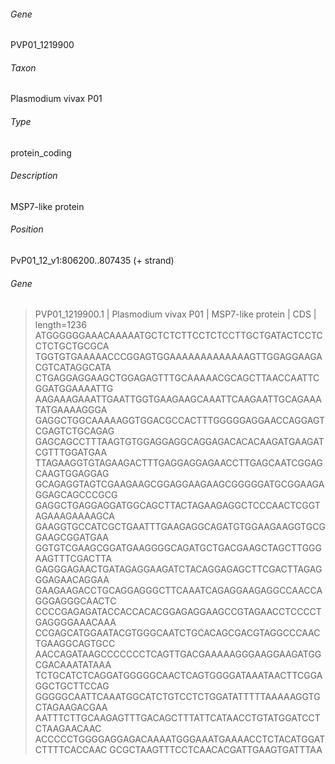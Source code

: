 ###### Gene
PVP01_1219900
###### Taxon
Plasmodium vivax P01
###### Type
protein_coding
###### Description
MSP7-like protein
###### Position
PvP01_12_v1:806200..807435 (+ strand)
###### Gene 
>PVP01_1219900.1  | Plasmodium vivax P01 | MSP7-like protein | CDS | length=1236
ATGGGGGGAAACAAAAATGCTCTCTTCCTCTCCTTGCTGATACTCCTCCTCTGCTGCGCA
TGGTGTGAAAAACCCGGAGTGGAAAAAAAAAAAAAGTTGGAGGAAGACGTCATAGGCATA
CTGAGGAGGAAGCTGGAGAGTTTGCAAAAACGCAGCTTAACCAATTCGGATGGAAAATTG
AAGAAAGAAATTGAATTGGTGAAGAAGCAAATTCAAGAATTGCAGAAATATGAAAAGGGA
GAGGCTGGCAAAAAGGTGGACGCCACTTTGGGGGAGGAACCAGGAGTCGAGTCTGCAGAG
GAGCAGCCTTTAAGTGTGGAGGAGGCAGGAGACACACAAGATGAAGATCGTTTGGATGAA
TTAGAAGGTGTAGAAGACTTTGAGGAGGAGAACCTTGAGCAATCGGAGCAAGTGGAGGAG
GCAGAGGTAGTCGAAGAAGCGGAGGAAGAAGCGGGGGATGCGGAAGAGGAGCAGCCCGCG
GAGGCTGAGGAGGATGGCAGCTTACTAGAAGAGGCTCCCAACTCGGTAGAAAGAAAAGCA
GAAGGTGCCATCGCTGAATTTGAAGAGGCAGATGTGGAAGAAGGTGCGGAAGCGGATGAA
GGTGTCGAAGCGGATGAAGGGGCAGATGCTGACGAAGCTAGCTTGGGAAGTTTCGACTTA
GAGGGAGAACTGATAGAGGAAGATCTACAGGAGAGCTTCGACTTAGAGGGAGAACAGGAA
GAAGAAGACCTGCAGGAGGGCTTCAAATCAGAGGAAGAGGCCAACCAGGGAGGGCAACTC
CCCCGAGAGATACCACCACACGGAGAGGAAGCCGTAGAACCTCCCCTGAGGGGAAACAAA
CCGAGCATGGAATACGTGGGCAATCTGCACAGCGACGTAGGCCCAACTGAAGGCAGTGCC
AACCAGATAAGCCCCCCCTCAGTTGACGAAAAAGGGAAGGAAGATGGCGACAAATATAAA
TCTGCATCTCAGGATGGGGGCAACTCAGTGGGGATAAATAACTTCGGAGGCTGCTTCCAG
GGGGGCAATTCAAATGGCATCTGTCCTCTGGATATTTTTAAAAAGGTGCTAGAAGACGAA
AATTTCTTGCAAGAGTTTGACAGCTTTATTCATAACCTGTATGGATCCTCTAAGAACAAC
ACCCCCTGGGGAGGAGACAAAATGGGAAATGAAAACCTCTACATGGATCTTTTCACCAAC
GCGCTAAGTTTCCTCAACACGATTGAAGTGATTTAA
